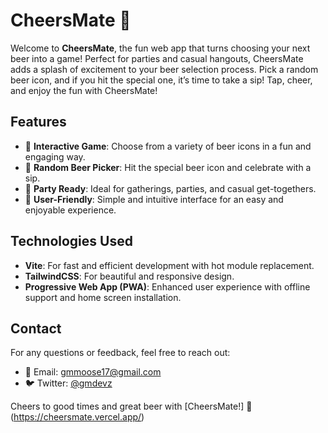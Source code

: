 # CheersMate 🍻

Welcome to **CheersMate**, the fun web app that turns choosing your next beer into a game! Perfect for parties and casual hangouts, CheersMate adds a splash of excitement to your beer selection process. Pick a random beer icon, and if you hit the special one, it’s time to take a sip! Tap, cheer, and enjoy the fun with CheersMate!

## Features

- 🎉 **Interactive Game**: Choose from a variety of beer icons in a fun and engaging way.
- 🍺 **Random Beer Picker**: Hit the special beer icon and celebrate with a sip.
- 🥳 **Party Ready**: Ideal for gatherings, parties, and casual get-togethers.
- 📱 **User-Friendly**: Simple and intuitive interface for an easy and enjoyable experience.


## Technologies Used

- **Vite**: For fast and efficient development with hot module replacement.
- **TailwindCSS**: For beautiful and responsive design.
- **Progressive Web App (PWA)**: Enhanced user experience with offline support and home screen installation.

## Contact

For any questions or feedback, feel free to reach out:

- 📧 Email: [gmmoose17@gmail.com](mailto:gmmoose17@gmail.com)
- 🐦 Twitter: [@gmdevz](https://twitter.com/gmdevz)

Cheers to good times and great beer with [CheersMate!] 🍻(https://cheersmate.vercel.app/)
